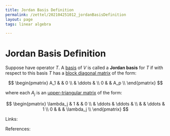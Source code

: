 ```yaml
---
title: Jordan Basis Definition
permalink: /zettel/202104251012_jordanBasisDefinition
layout: page
tags: linear algebra

---
```

# Jordan Basis Definition

Suppose have operator $T$. A [basis](202102072233_matrixLinearMap) of $V$ is called a 
**Jordan basis** for $T$ if with respect to this basis $T$ has a [block diagonal matrix](202104241535_blockDiagonalMatrixDefinition)
of the form:

$$
\begin{pmatrix}
A_1 & & 0 \\
 & \ddots & \\
 0 & & A_p \\
\end{pmatrix}
$$

where each $A_j$ is an [upper-triangular matrix](202102131604_upperTriangularMatrix) of the form:

$$
\begin{pmatrix}
\lambda_j & 1 & & 0 \\
 & \ddots &  \ddots & \\
 & & \ddots & 1 \\
 0 & & & \lambda_j \\
\end{pmatrix}
$$

Links: 

References: 


